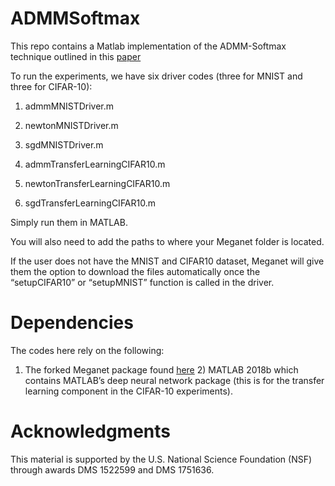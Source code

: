 # ADMMSoftmax

This repo contains a Matlab implementation of the ADMM-Softmax technique outlined in this [paper](https://arxiv.org/abs/1901.09450)

To run the experiments, we have six driver codes (three for MNIST and three for CIFAR-10):

  1) admmMNISTDriver.m
  2) newtonMNISTDriver.m
  3) sgdMNISTDriver.m
  
  4) admmTransferLearningCIFAR10.m
  5) newtonTransferLearningCIFAR10.m
  6) sgdTransferLearningCIFAR10.m

Simply run them in MATLAB.

You will also need to add the paths to where your Meganet folder is located.

If the user does not have the MNIST and CIFAR10 dataset, Meganet will give them the option to download the files automatically once the “setupCIFAR10” or “setupMNIST” function is called in the driver.


# Dependencies

The codes here rely on the following:
  1) The forked Meganet package found [here](https://github.com/samywu/Meganet.m)
	2) MATLAB 2018b which contains MATLAB’s deep neural network package (this is for the transfer learning component in the CIFAR-10 experiments).

# Acknowledgments

This material is supported by the U.S. National Science
Foundation (NSF) through awards DMS 1522599 and DMS
1751636.
